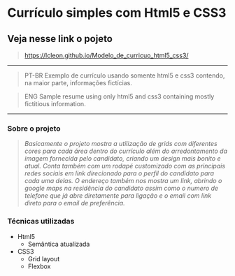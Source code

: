 # Currículo simples com Html5 e CSS3

## Veja nesse link o pojeto
>https://lcleon.github.io/Modelo_de_curricuo_html5_css3/
---


>PT-BR
 Exemplo de currículo usando somente html5 e css3 contendo, na maior parte, informações fictícias. 

 > ENG
Sample resume using only html5 and css3 containing mostly fictitious information.
---
### Sobre o projeto
>_Basicamente o projeto mostra a utilização de grids com diferentes cores para cada área dentro do currículo além do arredontamento da imagem fornecida pelo candidato, criando um design mais bonito e atual._ 
>_Conta também com um rodapé customizado com as principais redes sociais em link direcionado para o perfil do candidato para cada uma delas._
>_O endereço também nos mostra um link, abrindo o google maps na residência do candidato assim como o numero de telefone que já abre diretamente para ligação e o email com link direto para o email de preferência._

### Técnicas utilizadas

- Html5
     - Semântica atualizada
- CSS3 
    - Grid layout
    - Flexbox


